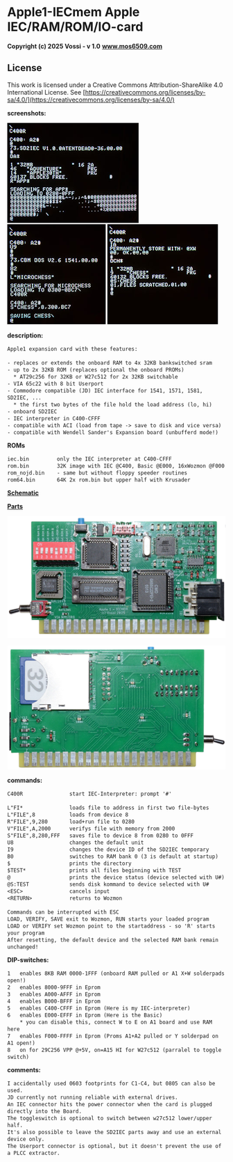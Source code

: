 # Apple1-IECmem Apple IEC/RAM/ROM/IO-card

**Copyright (c) 2025 Vossi - v 1.0**
**www.mos6509.com**

## License
This work is licensed under a Creative Commons Attribution-ShareAlike 4.0
International License. See [https://creativecommons.org/licenses/by-sa/4.0/](https://creativecommons.org/licenses/by-sa/4.0/)

**screenshots:**

![screen1](https://github.com/vossi1/Apple1-IECmem/blob/master/photos/screen1.jpg) ![screen2](https://github.com/vossi1/Apple1-IECmem/blob/master/photos/screen2.jpg) ![screen3](https://github.com/vossi1/Apple1-IECmem/blob/master/photos/screen3.jpg)

**description:**

    Apple1 expansion card with these features:

    - replaces or extends the onboard RAM to 4x 32KB bankswitched sram
    - up to 2x 32KB ROM (replaces optional the onboard PROMs)
      * AT29c256 for 32KB or W27c512 for 2x 32KB switchable
    - VIA 65c22 with 8 bit Userport
    - Commodore compatible (JD) IEC interface for 1541, 1571, 1581, SD2IEC, ...
      * the first two bytes of the file hold the load address (lo, hi)
    - onboard SD2IEC
    - IEC interpreter in C400-CFFF
    - compatible with ACI (load from tape -> save to disk and vice versa)
    - compatible with Wendell Sander's Expansion board (unbufferd mode!)

**ROMs**

    iec.bin         only the IEC interpreter at C400-CFFF
    rom.bin         32K image with IEC @C400, Basic @E000, 16xWozmon @F000
    rom_nojd.bin    - same but without floppy speeder routines
    rom64.bin       64K 2x rom.bin but upper half with Krusader

**[Schematic](https://github.com/vossi1/Apple1-IECmem/blob/master/schematics_v10.png)**

**[Parts](https://github.com/vossi1/Apple1-IECmem/blob/master/parts_v10.txt)**

![front](https://github.com/vossi1/Apple1-IECmem/blob/master/photos/front.jpg)

![back](https://github.com/vossi1/Apple1-IECmem/blob/master/photos/back.jpg)

**commands:**

    C400R               start IEC-Interpreter: prompt '#'

    L"FI*               loads file to address in first two file-bytes
    L"FILE",8           loads from device 8
    R"FILE",9,280       load+run file to 0280
    V"FILE",A,2000      verifys file with memory from 2000
    S"FILE",8,280,FFF   saves file to device 8 from 0280 to 0FFF
    U8                  changes the default unit
    I9                  changes the device ID of the SD2IEC temporary
    B0                  switches to RAM bank 0 (3 is default at startup)
    $                   prints the directory
    $TEST*              prints all files beginning with TEST
    @                   prints the device status (device selected with U#)
    @S:TEST             sends disk kommand to device selected with U#
    <ESC>               cancels input
    <RETURN>            returns to Wozmon

    Commands can be interrupted with ESC
    LOAD, VERIFY, SAVE exit to Wozmon, RUN starts your loaded program
    LOAD or VERIFY set Wozmon point to the startaddress - so 'R' starts your program
    After resetting, the default device and the selected RAM bank remain unchanged!

**DIP-switches:**

    1   enables 8KB RAM 0000-1FFF (onboard RAM pulled or A1 X+W solderpads open!)
    2   enables 8000-9FFF in Eprom
    3   enables A000-AFFF in Eprom
    4   enables B000-BFFF in Eprom
    5   enables C400-CFFF in Eprom (Here is my IEC-interpreter)
    6   enables E000-EFFF in Eprom (Here is the Basic)
        * you can disable this, connect W to E on A1 board and use RAM here
    7   enables F000-FFFF in Eprom (Proms A1+A2 pulled or Y solderpad on A1 open!)
    8   on for 29C256 VPP @+5V, on=A15 HI for W27c512 (parralel to toggle switch) 

**comments:**

    I accidentally used 0603 footprints for C1-C4, but 0805 can also be used.
    JD currently not running reliable with external drives.
    An IEC connector hits the power connector when the card is plugged directly into the Board.
    The toggleswitch is optional to switch between w27c512 lower/upper half.
    It's also possible to leave the SD2IEC parts away and use an external device only.
    The Userport connector is optional, but it doesn't prevent the use of a PLCC extractor.

